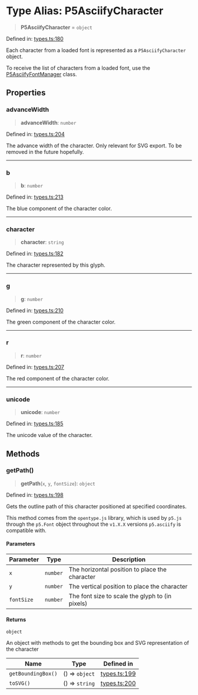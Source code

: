 # Type Alias: P5AsciifyCharacter

> **P5AsciifyCharacter** = `object`

Defined in: [types.ts:180](https://github.com/humanbydefinition/p5.asciify/blob/1b0e0230844dd061e84f34cd89b50b829d9275de/src/lib/types.ts#L180)

Each character from a loaded font is represented as a `P5AsciifyCharacter` object.

To receive the list of characters from a loaded font, use the [P5AsciifyFontManager](../classes/P5AsciifyFontManager.md) class.

## Properties

### advanceWidth

> **advanceWidth**: `number`

Defined in: [types.ts:204](https://github.com/humanbydefinition/p5.asciify/blob/1b0e0230844dd061e84f34cd89b50b829d9275de/src/lib/types.ts#L204)

The advance width of the character. Only relevant for SVG export. To be removed in the future hopefully.

---

### b

> **b**: `number`

Defined in: [types.ts:213](https://github.com/humanbydefinition/p5.asciify/blob/1b0e0230844dd061e84f34cd89b50b829d9275de/src/lib/types.ts#L213)

The blue component of the character color.

---

### character

> **character**: `string`

Defined in: [types.ts:182](https://github.com/humanbydefinition/p5.asciify/blob/1b0e0230844dd061e84f34cd89b50b829d9275de/src/lib/types.ts#L182)

The character represented by this glyph.

---

### g

> **g**: `number`

Defined in: [types.ts:210](https://github.com/humanbydefinition/p5.asciify/blob/1b0e0230844dd061e84f34cd89b50b829d9275de/src/lib/types.ts#L210)

The green component of the character color.

---

### r

> **r**: `number`

Defined in: [types.ts:207](https://github.com/humanbydefinition/p5.asciify/blob/1b0e0230844dd061e84f34cd89b50b829d9275de/src/lib/types.ts#L207)

The red component of the character color.

---

### unicode

> **unicode**: `number`

Defined in: [types.ts:185](https://github.com/humanbydefinition/p5.asciify/blob/1b0e0230844dd061e84f34cd89b50b829d9275de/src/lib/types.ts#L185)

The unicode value of the character.

## Methods

### getPath()

> **getPath**(`x`, `y`, `fontSize`): `object`

Defined in: [types.ts:198](https://github.com/humanbydefinition/p5.asciify/blob/1b0e0230844dd061e84f34cd89b50b829d9275de/src/lib/types.ts#L198)

Gets the outline path of this character positioned at specified coordinates.

This method comes from the `opentype.js` library, which is used by `p5.js` through the `p5.Font` object
throughout the `v1.X.X` versions `p5.asciify` is compatible with.

#### Parameters

| Parameter  | Type     | Description                                     |
| ---------- | -------- | ----------------------------------------------- |
| `x`        | `number` | The horizontal position to place the character  |
| `y`        | `number` | The vertical position to place the character    |
| `fontSize` | `number` | The font size to scale the glyph to (in pixels) |

#### Returns

`object`

An object with methods to get the bounding box and SVG representation of the character

| Name               | Type           | Defined in                                                                                                                          |
| ------------------ | -------------- | ----------------------------------------------------------------------------------------------------------------------------------- |
| `getBoundingBox()` | () => `object` | [types.ts:199](https://github.com/humanbydefinition/p5.asciify/blob/1b0e0230844dd061e84f34cd89b50b829d9275de/src/lib/types.ts#L199) |
| `toSVG()`          | () => `string` | [types.ts:200](https://github.com/humanbydefinition/p5.asciify/blob/1b0e0230844dd061e84f34cd89b50b829d9275de/src/lib/types.ts#L200) |
